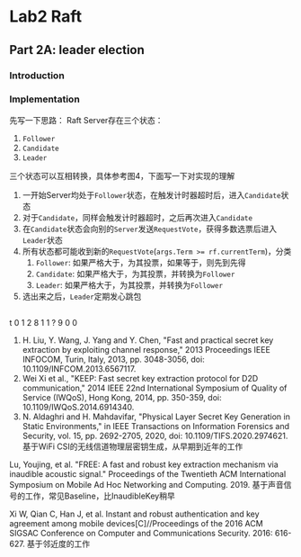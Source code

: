 # Lab2 Raft

## Part 2A: leader election

### Introduction

### Implementation

先写一下思路：
Raft Server存在三个状态：
1. `Follower`
2. `Candidate`
3. `Leader`

三个状态可以互相转换，具体参考图4，下面写一下对实现的理解

1. 一开始Server均处于`Follower`状态，在触发计时器超时后，进入`Candidate`状态
2. 对于`Candidate`，同样会触发计时器超时，之后再次进入`Candidate`
3. 在`Candidate`状态会向别的`Server`发送`RequestVote`，获得多数选票后进入`Leader`状态
4. 所有状态都可能收到新的`RequestVote`(`args.Term >= rf.currentTerm`)，分类
   1. `Follower`: 如果严格大于，为其投票，如果等于，则先到先得
   2. `Candidate`: 如果严格大于，为其投票，并转换为`Follower`
   3. `Leader`: 如果严格大于，为其投票，并转换为`Follower`
5. 选出来之后，`Leader`定期发心跳包


##


t 0 1 2
8 1 1 ?
9 0   0




   
   
1. H. Liu, Y. Wang, J. Yang and Y. Chen, "Fast and practical secret key extraction by exploiting channel response," 2013 Proceedings IEEE INFOCOM, Turin, Italy, 2013, pp. 3048-3056, doi: 10.1109/INFCOM.2013.6567117.
2. Wei Xi et al., "KEEP: Fast secret key extraction protocol for D2D communication," 2014 IEEE 22nd International Symposium of Quality of Service (IWQoS), Hong Kong, 2014, pp. 350-359, doi: 10.1109/IWQoS.2014.6914340.
3. N. Aldaghri and H. Mahdavifar, "Physical Layer Secret Key Generation in Static Environments," in IEEE Transactions on Information Forensics and Security, vol. 15, pp. 2692-2705, 2020, doi: 10.1109/TIFS.2020.2974621.
基于WiFi CSI的无线信道物理层密钥生成，从早期到近年的工作
   
Lu, Youjing, et al. "FREE: A fast and robust key extraction mechanism via inaudible acoustic signal." Proceedings of the Twentieth ACM International Symposium on Mobile Ad Hoc Networking and Computing. 2019.
基于声音信号的工作，常见Baseline，比InaudibleKey稍早

Xi W, Qian C, Han J, et al. Instant and robust authentication and key agreement among mobile devices[C]//Proceedings of the 2016 ACM SIGSAC Conference on Computer and Communications Security. 2016: 616-627.
基于邻近度的工作